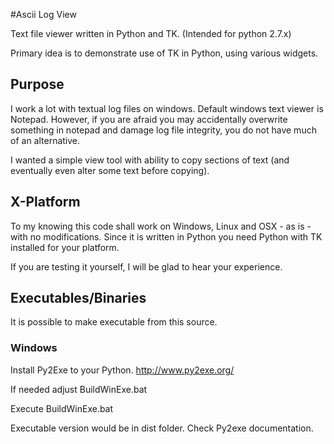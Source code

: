 #Ascii Log View

Text file viewer written in Python and TK. (Intended for python 2.7.x)

Primary idea is to demonstrate use of TK in Python, using various widgets.


## Purpose

I work a lot with textual log files on windows. Default windows text viewer is Notepad. However, if you are afraid you may
accidentally overwrite something in notepad and damage log file integrity, you do not have much of an alternative.

I wanted a simple view tool with ability to copy sections of text (and eventually even alter some text before copying).



## X-Platform

To my knowing this code shall work on Windows, Linux and OSX - as is - with no modifications.
Since it is written in Python you need Python with TK installed for your platform.

If you are testing it yourself, I will be glad to hear your experience.


## Executables/Binaries

It is possible to make executable from this source.

### Windows

Install Py2Exe to your Python. http://www.py2exe.org/

If needed adjust BuildWinExe.bat

Execute BuildWinExe.bat

Executable version would be in dist folder. Check Py2exe documentation.
